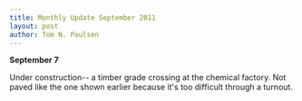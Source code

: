 ```yaml
---
title: Monthly Update September 2011 
layout: post
author: Tom N. Paulsen
---
```




 **September 7**   
  
 Under construction\-\- a timber grade crossing at the chemical factory. Not paved like the one shown  earlier because it's too difficult through a turnout. 
 
 
